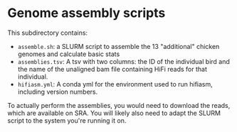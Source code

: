 # Genome assembly scripts
This subdirectory contains:
* `assemble.sh`: a SLURM script to assemble the 13 "additional" chicken genomes
  and calculate basic stats
* `assemblies.tsv`: A tsv with two columns: the ID of the individual bird and
  the name of the unaligned bam file containing HiFi reads for that individual.
* `hifiasm.yml`: A conda yml for the environment used to run hifiasm, including
  version numbers.

To actually perform the assemblies, you would need to download the reads, which
are available on SRA. You will likely also need to adapt the SLURM script to
the system you're running it on.
